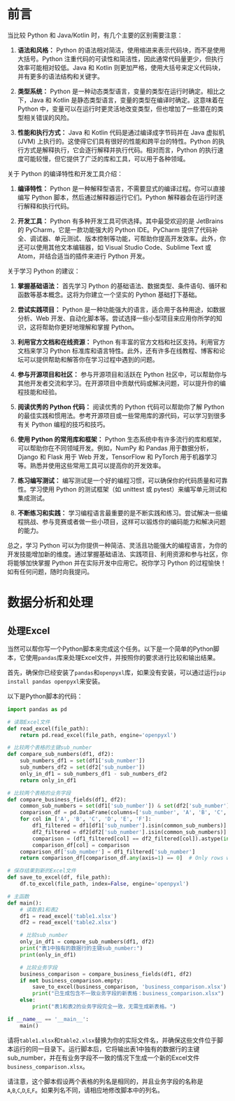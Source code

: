 # 前言

当比较 Python 和 Java/Kotlin 时，有几个主要的区别需要注意：

1. **语法和风格：** Python 的语法相对简洁，使用缩进来表示代码块，而不是使用大括号。Python 注重代码的可读性和简洁性，因此通常代码量更少，但执行效率可能相对较低。Java 和 Kotlin 则更加严格，使用大括号来定义代码块，并有更多的语法结构和关键字。

2. **类型系统：** Python 是一种动态类型语言，变量的类型在运行时确定。相比之下，Java 和 Kotlin 是静态类型语言，变量的类型在编译时确定。这意味着在 Python 中，变量可以在运行时更灵活地改变类型，但也增加了一些潜在的类型相关错误的风险。

3. **性能和执行方式：** Java 和 Kotlin 代码是通过编译成字节码并在 Java 虚拟机 (JVM) 上执行的。这使得它们具有很好的性能和跨平台的特性。Python 的执行方式是解释执行，它会逐行解释并执行代码。相对而言，Python 的执行速度可能较慢，但它提供了广泛的库和工具，可以用于各种领域。

关于 Python 的编译特性和开发工具介绍：

1. **编译特性：** Python 是一种解释型语言，不需要显式的编译过程。你可以直接编写 Python 脚本，然后通过解释器运行它们。Python 解释器会在运行时逐行解释和执行代码。

2. **开发工具：** Python 有多种开发工具可供选择。其中最受欢迎的是 JetBrains 的 PyCharm，它是一款功能强大的 Python IDE。PyCharm 提供了代码补全、调试器、单元测试、版本控制等功能，可帮助你提高开发效率。此外，你还可以使用其他文本编辑器，如 Visual Studio Code、Sublime Text 或 Atom，并结合适当的插件来进行 Python 开发。

关于学习 Python 的建议：

1. **掌握基础语法：** 首先学习 Python 的基础语法、数据类型、条件语句、循环和函数等基本概念。这将为你建立一个坚实的 Python 基础打下基础。

2. **尝试实践项目：** Python 是一种功能强大的语言，适合用于各种用途，如数据分析、Web 开发、自动化脚本等。尝试选择一些小型项目来应用你所学的知识，这将帮助你更好地理解和掌握 Python。

3. **利用官方文档和在线资源：** Python 有丰富的官方文档和社区支持。利用官方文档来学习 Python 标准库和语言特性。此外，还有许多在线教程、博客和论坛可以提供帮助和解答你在学习过程中遇到的问题。

4. **参与开源项目和社区：** 参与开源项目和活跃在 Python 社区中，可以帮助你与其他开发者交流和学习。在开源项目中贡献代码或解决问题，可以提升你的编程技能和经验。

5. **阅读优秀的 Python 代码：** 阅读优秀的 Python 代码可以帮助你了解 Python 的最佳实践和惯用法。参考开源项目或一些常用库的源代码，可以学习到很多有关 Python 编程的技巧和技巧。

6. **使用 Python 的常用库和框架：** Python 生态系统中有许多流行的库和框架，可以帮助你在不同领域开发。例如，NumPy 和 Pandas 用于数据分析，Django 和 Flask 用于 Web 开发，TensorFlow 和 PyTorch 用于机器学习等。熟悉并使用这些常用工具可以提高你的开发效率。

7. **练习编写测试：** 编写测试是一个好的编程习惯，可以确保你的代码质量和可靠性。学习使用 Python 的测试框架（如 unittest 或 pytest）来编写单元测试和集成测试。

8. **不断练习和实践：** 学习编程语言最重要的是不断实践和练习。尝试解决一些编程挑战、参与竞赛或者做一些小项目，这样可以锻炼你的编码能力和解决问题的能力。

总之，学习 Python 可以为你提供一种简洁、灵活且功能强大的编程语言，为你的开发技能增加新的维度。通过掌握基础语法、实践项目、利用资源和参与社区，你将能够加快掌握 Python 并在实际开发中应用它。祝你学习 Python 的过程愉快！如有任何问题，随时向我提问。

# 数据分析和处理

## 处理Excel

当然可以帮你写一个Python脚本来完成这个任务。以下是一个简单的Python脚本，它使用`pandas`库来处理Excel文件，并按照你的要求进行比较和输出结果。

首先，确保你已经安装了`pandas`和`openpyxl`库，如果没有安装，可以通过运行`pip install pandas openpyxl`来安装。

以下是Python脚本的代码：


```python
import pandas as pd

# 读取Excel文件
def read_excel(file_path):
    return pd.read_excel(file_path, engine='openpyxl')

# 比较两个表格的主键sub_number
def compare_sub_numbers(df1, df2):
    sub_numbers_df1 = set(df1['sub_number'])
    sub_numbers_df2 = set(df2['sub_number'])
    only_in_df1 = sub_numbers_df1 - sub_numbers_df2
    return only_in_df1

# 比较两个表格的业务字段
def compare_business_fields(df1, df2):
    common_sub_numbers = set(df1['sub_number']) & set(df2['sub_number'])
    comparison_df = pd.DataFrame(columns=['sub_number', 'A', 'B', 'C', 'D', 'E', 'F'])
    for col in ['A', 'B', 'C', 'D', 'E', 'F']:
        df1_filtered = df1[df1['sub_number'].isin(common_sub_numbers)]
        df2_filtered = df2[df2['sub_number'].isin(common_sub_numbers)]
        comparison = (df1_filtered[col] == df2_filtered[col]).astype(int)  # 1 for true, 0 for false
        comparison_df[col] = comparison
    comparison_df['sub_number'] = df1_filtered['sub_number']
    return comparison_df[comparison_df.any(axis=1) == 0]  # Only rows where all fields are false (i.e., different)

# 保存结果到新的Excel文件
def save_to_excel(df, file_path):
    df.to_excel(file_path, index=False, engine='openpyxl')

# 主函数
def main():
    # 读取表1和表2
    df1 = read_excel('table1.xlsx')
    df2 = read_excel('table2.xlsx')

    # 比较sub_number
    only_in_df1 = compare_sub_numbers(df1, df2)
    print("表1中独有的数据行的主键sub_number:")
    print(only_in_df1)

    # 比较业务字段
    business_comparison = compare_business_fields(df1, df2)
    if not business_comparison.empty:
        save_to_excel(business_comparison, 'business_comparison.xlsx')
        print("已生成包含不一致业务字段的新表格：business_comparison.xlsx")
    else:
        print("表1和表2的业务字段完全一致，无需生成新表格。")

if __name__ == '__main__':
    main()
```


请将`table1.xlsx`和`table2.xlsx`替换为你的实际文件名，并确保这些文件位于脚本运行的同一目录下。运行脚本后，它将输出表1中独有的数据行的主键sub_number，并在有业务字段不一致的情况下生成一个新的Excel文件`business_comparison.xlsx`。

请注意，这个脚本假设两个表格的列名是相同的，并且业务字段的名称是`A`,`B`,`C`,`D`,`E`,`F`。如果列名不同，请相应地修改脚本中的列名。